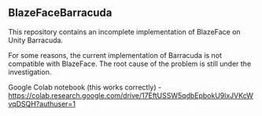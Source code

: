 BlazeFaceBarracuda
------------------

This repository contains an incomplete implementation of BlazeFace on Unity Barracuda.

For some reasons, the current implementation of Barracuda is not compatible with BlazeFace.
The root cause of the problem is still under the investigation.

Google Colab notebook (this works correctly) - https://colab.research.google.com/drive/17EftUSSW5qdbEpbokU9lxJVKcWvqDSQH?authuser=1
